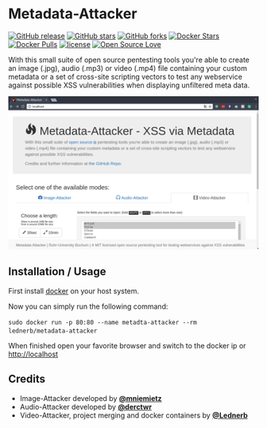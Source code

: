 # Metadata-Attacker

[![GitHub release](https://img.shields.io/github/release/RUB-NDS/Metadata-Attacker.svg?style=flat-square)](https://github.com/RUB-NDS/Metadata-Attacker/releases) [![GitHub stars](https://img.shields.io/github/stars/RUB-NDS/Metadata-Attacker.svg?style=social&label=Star)](https://github.com/RUB-NDS/Metadata-Attacker) [![GitHub forks](https://img.shields.io/github/forks/RUB-NDS/Metadata-Attacker.svg?style=social&label=Fork)](https://github.com/RUB-NDS/Metadata-Attacker) [![Docker Stars](https://img.shields.io/docker/stars/lednerb/metadata-attacker.svg?style=flat-square)](https://hub.docker.com/r/lednerb/metadata-attacker/) [![Docker Pulls](https://img.shields.io/docker/pulls/lednerb/metadata-attacker.svg?style=flat-square)](https://hub.docker.com/r/lednerb/metadata-attacker/) [![license](https://img.shields.io/github/license/RUB-NDS/Metadata-Attacker.svg?style=flat-square)](https://github.com/RUB-NDS/Metadata-Attacker/blob/master/LICENSE) [![Open Source Love](https://badges.frapsoft.com/os/v2/open-source.svg?v=103)](https://github.com/RUB-NDS/Metadata-Attacker/) 

With this small suite of open source pentesting tools you're able to create an image (.jpg),
audio (.mp3) or video (.mp4) file containing your custom metadata or a set of cross-site scripting
vectors to test any webservice against possible XSS vulnerabilities when displaying unfiltered meta data.

![](screenshot-tool.png?raw=true)


## Installation / Usage
First install [docker](https://www.docker.com/products/docker) on your host system.

Now you can simply run the following command:

`sudo docker run -p 80:80 --name metadta-attacker --rm lednerb/metadata-attacker`

When finished open your favorite browser and switch to the docker ip or [http://localhost](http://localhost)

## Credits

  - Image-Attacker developed by __[@mniemietz](https://github.com/mniemietz)__
  - Audio-Attacker developed by __[@derctwr](https://github.com/derctwr)__
  - Video-Attacker, project merging and docker containers by __[@Lednerb](https://github.com/Lednerb)__
